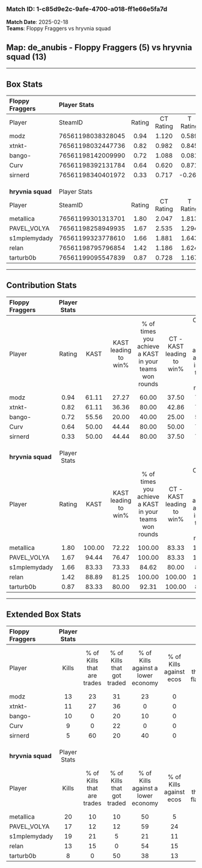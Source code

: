### Match ID: 1-c85d9e2c-9afe-4700-a018-ff1e66e5fa7d  
**Match Date**: 2025-02-18  
**Teams**: Floppy Fraggers vs hryvnia squad  

## **Map**: de_anubis - Floppy Fraggers (5) vs hryvnia squad (13)  
---  

## Box Stats  

| **Floppy Fraggers** | Player Stats      |        |           |          |        |       |       |         |        |      |     |
| :- | :- | :-: | :-: | :-: | :-: | :-: | :-: | :-: | :-: | :-: | :-: |
| Player              | SteamID           | Rating | CT Rating | T Rating |  KAST  |  ADR  | Kills | Assists | Deaths | K/D  | HS% |
| modz                | 76561198038328045 |  0.94  |   1.120   |  0.589   | 61.11  | 92.1  |  13   |    3    |   17   | 0.76 | 53  |
| xtnkt-              | 76561198032447736 |  0.82  |   0.982   |  0.845   | 61.11  | 71.4  |  11   |    5    |   16   | 0.69 | 36  |
| bango-              | 76561198142009990 |  0.72  |   1.088   |  0.081   | 55.56  | 54.4  |  10   |    2    |   14   | 0.71 | 50  |
| Curv                | 76561198392131784 |  0.64  |   0.620   |  0.871   | 50.00  | 68.3  |   9   |    2    |   15   | 0.60 | 44  |
| sirnerd             | 76561198340401972 |  0.33  |   0.717   |  -0.265  | 50.00  | 30.3  |   5   |    2    |   15   | 0.33 | 20  |
|                     |                   |        |           |          |        |       |       |         |        |      |     |
|                     |                   |        |           |          |        |       |       |         |        |      |     |
|                     |                   |        |           |          |        |       |       |         |        |      |     |
| **hryvnia squad**   | Player Stats      |        |           |          |        |       |       |         |        |      |     |
| Player              | SteamID           | Rating | CT Rating | T Rating |  KAST  |  ADR  | Kills | Assists | Deaths | K/D  | HS% |
| metallica           | 76561199301313701 |  1.80  |   2.047   |  1.813   | 100.00 | 97.8  |  20   |    6    |   10   | 2.00 | 50  |
| PAVEL_VOLYA         | 76561198258949935 |  1.67  |   2.535   |  1.294   | 94.44  | 95.3  |  17   |    7    |   8    | 2.13 | 58  |
| s1mplemydady        | 76561199323778610 |  1.66  |   1.881   |  1.643   | 83.33  | 112.7 |  19   |    3    |   10   | 1.90 | 57  |
| relan               | 76561198795796854 |  1.42  |   1.186   |  1.624   | 88.89  | 85.2  |  13   |    3    |   7    | 1.86 | 69  |
| tarturb0b           | 76561199095547839 |  0.87  |   0.728   |  1.167   | 83.33  | 55.1  |   8   |    5    |   13   | 0.62 | 87  |
---  

## Contribution Stats  

| **Floppy Fraggers** | Player Stats |        |                      |                                                        |                           |                                                             |                          |                                                            |
| :- | :-: | :-: | :-: | :-: | :-: | :-: | :-: | :-: |
| Player              |    Rating    |  KAST  | KAST leading to win% | % of times you achieve a KAST in your teams won rounds | CT - KAST leading to win% | CT - % of times you achieve a KAST in your teams won rounds | T - KAST leading to win% | T - % of times you achieve a KAST in your teams won rounds |
| modz                |     0.94     | 61.11  |        27.27         |                         60.00                          |           37.50           |                            75.00                            |           0.00           |                            0.00                            |
| xtnkt-              |     0.82     | 61.11  |        36.36         |                         80.00                          |           42.86           |                            75.00                            |          25.00           |                           100.00                           |
| bango-              |     0.72     | 55.56  |        20.00         |                         40.00                          |           25.00           |                            50.00                            |           0.00           |                            0.00                            |
| Curv                |     0.64     | 50.00  |        44.44         |                         80.00                          |           50.00           |                            75.00                            |          33.33           |                           100.00                           |
| sirnerd             |     0.33     | 50.00  |        44.44         |                         80.00                          |           37.50           |                            75.00                            |          100.00          |                           100.00                           |
|                     |              |        |                      |                                                        |                           |                                                             |                          |                                                            |
|                     |              |        |                      |                                                        |                           |                                                             |                          |                                                            |
|                     |              |        |                      |                                                        |                           |                                                             |                          |                                                            |
| **hryvnia squad**   | Player Stats |        |                      |                                                        |                           |                                                             |                          |                                                            |
| Player              |    Rating    |  KAST  | KAST leading to win% | % of times you achieve a KAST in your teams won rounds | CT - KAST leading to win% | CT - % of times you achieve a KAST in your teams won rounds | T - KAST leading to win% | T - % of times you achieve a KAST in your teams won rounds |
| metallica           |     1.80     | 100.00 |        72.22         |                         100.00                         |           83.33           |                           100.00                            |          66.67           |                           100.00                           |
| PAVEL_VOLYA         |     1.67     | 94.44  |        76.47         |                         100.00                         |           83.33           |                           100.00                            |          72.73           |                           100.00                           |
| s1mplemydady        |     1.66     | 83.33  |        73.33         |                         84.62                          |           80.00           |                            80.00                            |          70.00           |                           87.50                            |
| relan               |     1.42     | 88.89  |        81.25         |                         100.00                         |          100.00           |                           100.00                            |          72.73           |                           100.00                           |
| tarturb0b           |     0.87     | 83.33  |        80.00         |                         92.31                          |          100.00           |                            80.00                            |          72.73           |                           100.00                           |
---  

## Extended Box Stats  

| **Floppy Fraggers** | Player Stats |                            |                            |                                    |                         |                              |                                 |        |                             |                                     |                          |                               |                            |
| :- | :-: | :-: | :-: | :-: | :-: | :-: | :-: | :-: | :-: | :-: | :-: | :-: | :-: |
| Player              |    Kills     | % of Kills that are trades | % of Kills that got traded | % of Kills against a lower economy | % of Kills against ecos | % of Kills that are flawless | % of Kills that are close duels | Deaths | % of Deaths that get traded | % of Deaths against a lower economy | % of Deaths against ecos | % of Deaths that are flawless | % of Deaths that are close |
| modz                |      13      |             23             |             31             |                 23                 |            0            |              38              |                8                |   17   |              0              |                 12                  |            0             |              41               |             18             |
| xtnkt-              |      11      |             27             |             36             |                 0                  |            0            |              64              |               18                |   16   |             25              |                 13                  |            0             |              69               |             6              |
| bango-              |      10      |             0              |             20             |                 10                 |            0            |              60              |                0                |   14   |              7              |                 14                  |            0             |              57               |             21             |
| Curv                |      9       |             0              |             22             |                 0                  |            0            |              67              |                0                |   15   |             13              |                 13                  |            0             |              60               |             7              |
| sirnerd             |      5       |             60             |             20             |                 40                 |            0            |              80              |                0                |   15   |             13              |                 13                  |            0             |              67               |             0              |
|                     |              |                            |                            |                                    |                         |                              |                                 |        |                             |                                     |                          |                               |                            |
|                     |              |                            |                            |                                    |                         |                              |                                 |        |                             |                                     |                          |                               |                            |
|                     |              |                            |                            |                                    |                         |                              |                                 |        |                             |                                     |                          |                               |                            |
| **hryvnia squad**   | Player Stats |                            |                            |                                    |                         |                              |                                 |        |                             |                                     |                          |                               |                            |
| Player              |    Kills     | % of Kills that are trades | % of Kills that got traded | % of Kills against a lower economy | % of Kills against ecos | % of Kills that are flawless | % of Kills that are close duels | Deaths | % of Deaths that get traded | % of Deaths against a lower economy | % of Deaths against ecos | % of Deaths that are flawless | % of Deaths that are close |
| metallica           |      20      |             10             |             10             |                 50                 |            5            |              60              |                5                |   10   |             30              |                 40                  |            10            |              70               |             0              |
| PAVEL_VOLYA         |      17      |             12             |             12             |                 59                 |           24            |              47              |               18                |   8    |             13              |                 38                  |            0             |              38               |             0              |
| s1mplemydady        |      19      |             21             |             5              |                 21                 |           11            |              68              |                0                |   10   |             20              |                 30                  |            0             |              50               |             0              |
| relan               |      13      |             15             |             0              |                 54                 |           15            |              62              |               15                |   7    |             29              |                 29                  |            0             |              57               |             14             |
| tarturb0b           |      8       |             0              |             50             |                 38                 |           13            |              50              |               25                |   13   |             38              |                 46                  |            15            |              69               |             15             |
